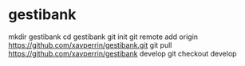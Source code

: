 # gestibank
mkdir gestibank
cd gestibank
git init
git remote add origin https://github.com/xavperrin/gestibank.git
git pull https://github.com/xavperrin/gestibank develop
git checkout develop

